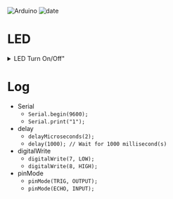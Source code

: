 ![Arduino](https://img.shields.io/badge/Arduino-00878F?style=flat-square&logo=Arduino&logoColor=white)    ![date](https://img.shields.io/badge/Date-2025--03--11_(week2)-green)

# LED

<details>
<summary>LED Turn On/Off"</summary>
<p></p>
  
```c
#define TRIG 12
#define ECHO 11
void setup()
{
  Serial.begin(9600);
  pinMode(LED_BUILTIN, OUTPUT);
  pinMode(7, OUTPUT);
  pinMode(8, OUTPUT);
  pinMode(TRIG, OUTPUT);
  pinMode(ECHO, INPUT);
}

void loop()
{
  long duration, distance;

  digitalWrite(TRIG, LOW);
  delayMicroseconds(2);
  digitalWrite(TRIG, HIGH);
  delayMicroseconds(10);
  digitalWrite(TRIG, LOW);
  
  duration = pulseIn(ECHO,HIGH);
  distance = duration * 17 / 1000;
  Serial.println(duration);
  Serial.print("\nDistance : ");
  Serial.print(distance);
  Serial.println(" cm");
  
  digitalWrite(LED_BUILTIN, HIGH);
  digitalWrite(7, HIGH);
  digitalWrite(8, LOW);
  delay(1000); // Wait for 1000 millisecond(s)
  digitalWrite(LED_BUILTIN, LOW);
  digitalWrite(7, LOW);
  digitalWrite(8, HIGH);
  delay(1000); // Wait for 1000 millisecond(s)
}
```
</details>

# Log

* Serial
  * `Serial.begin(9600);`
  * `Serial.print("1");`
* delay
  * `delayMicroseconds(2);`
  * `delay(1000); // Wait for 1000 millisecond(s)`
* digitalWrite
  * `digitalWrite(7, LOW);`
  * `digitalWrite(8, HIGH);`
* pinMode
  * `pinMode(TRIG, OUTPUT);`
  * `pinMode(ECHO, INPUT);`
</details>
